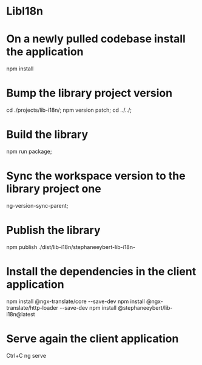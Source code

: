 # LibI18n

# On a newly pulled codebase install the application
npm install

# Bump the library project version
cd ./projects/lib-i18n/;
npm version patch;
cd ../../;

# Build the library
npm run package;

# Sync the workspace version to the library project one
ng-version-sync-parent;

# Publish the library
npm publish ./dist/lib-i18n/stephaneeybert-lib-i18n-

# Install the dependencies in the client application
npm install @ngx-translate/core --save-dev
npm install @ngx-translate/http-loader --save-dev
npm install @stephaneeybert/lib-i18n@latest

# Serve again the client application
Ctrl+C
ng serve
